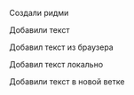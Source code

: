 Создали ридми 

Добавили текст

Добавил текст из браузера

Добавил текст локально

Добавили текст в новой ветке

